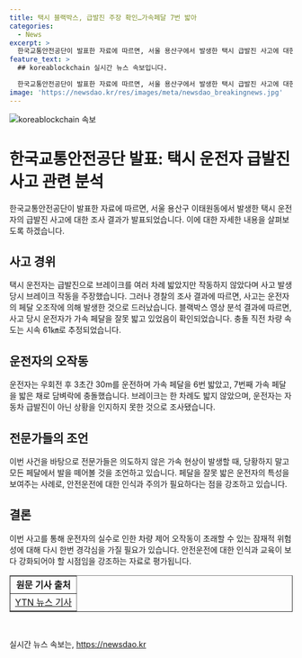 ```yaml
---
title: 택시 블랙박스, 급발진 주장 확인…가속페달 7번 밟아
categories:
  - News
excerpt: >
  한국교통안전공단이 발표한 자료에 따르면, 서울 용산구에서 발생한 택시 급발진 사고에 대한 조사 결과가 밝혀졌다. 운전자는 급발진으로 브레이크를 여러 차례 밟았지만 작동하지 않았다고 주장했으나, 경찰의 블랙박스 분석 결과 사고의 원인은 가속 페달 오조작으로 판명났다. 특히, 운전자가 가속페달을 잘못 밟은 상황에서도 이를 인식하지 못했던 점이 강조되었으며, 전문가들은 이를 통해 운전 중 의도하지 않은 가속 현상에 대비하는 방법을 주장했다.
feature_text: >
  ## koreablockchain 실시간 뉴스 속보입니다.

  한국교통안전공단이 발표한 자료에 따르면, 서울 용산구에서 발생한 택시 급발진 사고에 대한 조사 결과가 밝혀졌다. 운전자는 급발진으로 브레이크를 여러 차례 밟았지만 작동하지 않았다고 주장했으나, 경찰의 블랙박스 분석 결과 사고의 원인은 가속 페달 오조작으로 판명났다. 특히, 운전자가 가속페달을 잘못 밟은 상황에서도 이를 인식하지 못했던 점이 강조되었으며, 전문가들은 이를 통해 운전 중 의도하지 않은 가속 현상에 대비하는 방법을 주장했다.
image: 'https://newsdao.kr/res/images/meta/newsdao_breakingnews.jpg'
---
```


<p><img src="https://newsdao.kr/res/images/meta/newsdao_breakingnews.jpg" alt="koreablockchain 속보" /></p>

<h1 data-ke-size="size26">한국교통안전공단 발표: 택시 운전자 급발진 사고 관련 분석</h1>

<p data-ke-size="size16">한국교통안전공단이 발표한 자료에 따르면, 서울 용산구 이태원동에서 발생한 택시 운전자의 급발진 사고에 대한 조사 결과가 발표되었습니다. 이에 대한 자세한 내용을 살펴보도록 하겠습니다.</p>

<h2 data-ke-size="size24">사고 경위</h2>

<p data-ke-size="size16">택시 운전자는 급발진으로 브레이크를 여러 차례 밟았지만 작동하지 않았다며 사고 발생 당시 브레이크 작동을 주장했습니다. 그러나 경찰의 조사 결과에 따르면, 사고는 운전자의 페달 오조작에 의해 발생한 것으로 드러났습니다. 블랙박스 영상 분석 결과에 따르면, 사고 당시 운전자가 가속 페달을 잘못 밟고 있었음이 확인되었습니다. 충돌 직전 차량 속도는 시속 61㎞로 추정되었습니다.</p>

<h2 data-ke-size="size24">운전자의 오작동</h2>

<p data-ke-size="size16">운전자는 우회전 후 3초간 30m를 운전하며 가속 페달을 6번 밟았고, 7번째 가속 페달을 밟은 채로 담벼락에 충돌했습니다. 브레이크는 한 차례도 밟지 않았으며, 운전자는 자동차 급발진이 아닌 상황을 인지하지 못한 것으로 조사됐습니다.</p>

<h2 data-ke-size="size24">전문가들의 조언</h2>

<p data-ke-size="size16">이번 사건을 바탕으로 전문가들은 의도하지 않은 가속 현상이 발생할 때, 당황하지 말고 모든 페달에서 발을 떼어볼 것을 조언하고 있습니다. 페달을 잘못 밟은 운전자의 특성을 보여주는 사례로, 안전운전에 대한 인식과 주의가 필요하다는 점을 강조하고 있습니다.</p>

<h2 data-ke-size="size24">결론</h2>

<p data-ke-size="size16">이번 사고를 통해 운전자의 실수로 인한 차량 제어 오작동이 초래할 수 있는 잠재적 위험성에 대해 다시 한번 경각심을 가질 필요가 있습니다. 안전운전에 대한 인식과 교육이 보다 강화되어야 할 시점임을 강조하는 자료로 평가됩니다.</p>

<table style="width: 100%;" border="1">
<tbody>
<tr>
<td style="text-align: center; height: 17px;"><b>원문 기사 출처</b></td>
</tr>
<tr>
<td style="text-align: center; height: 17px;"><a href="https://www.ytn.co.kr/_ln/0103_202203301014023743">YTN 뉴스 기사</a></td>
</tr>
</tbody>
</table>

<p data-ke-size="size16">&nbsp;</p>
실시간 뉴스 속보는, <a href="https://newsdao.kr" rel="dofollow">https://newsdao.kr</a>


